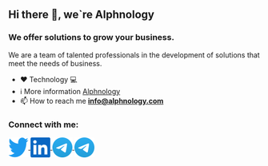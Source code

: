 <h2> Hi there 👋, we`re Alphnology</h2>

### We offer solutions to grow your business.

We are a team of talented professionals in the development of solutions that meet the needs of business.

- ❤️ Technology 💻
-  ℹ️ More information [Alphnology](https://alphnology.com)
- :mailbox: How to reach me **info@alphnology.com**


<h3>Connect with me:</h3>
<p align="left">

  <a href="https://twitter.com/alphnology" >
    <img align="center" src="https://github.com/fredpena/fredpena/blob/main/icons/twitter.png" alt="fred_pena" height="40" width="40" />
  </a>
  <a href="https://www.linkedin.com/in/alphnology">
    <img align="center" src="https://github.com/fredpena/fredpena/blob/main/icons/linkedIn.png" alt="fantpena" height="40" width="40" />
  </a>
  <a href="https://www.instagram.com/alphnology/">
    <img align="center" src="https://github.com/fredpena/fredpena/blob/main/icons/telegram.png" alt="fredpena" height="40" width="40" />
 </a>
 <a href="https://web.facebook.com/Alphnology/">
    <img align="center" src="https://github.com/fredpena/fredpena/blob/main/icons/telegram.png" alt="fredpena" height="40" width="40" />
 </a>
</p>


